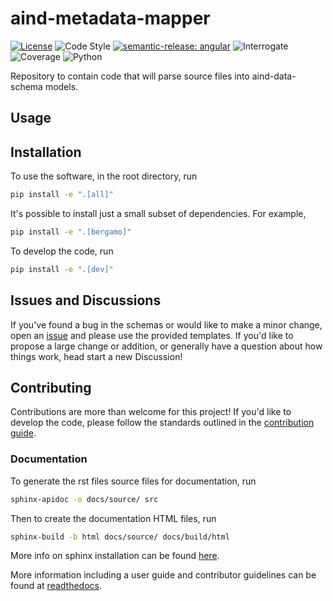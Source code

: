 # aind-metadata-mapper

[![License](https://img.shields.io/badge/license-MIT-brightgreen)](LICENSE)
![Code Style](https://img.shields.io/badge/code%20style-black-black)
[![semantic-release: angular](https://img.shields.io/badge/semantic--release-angular-e10079?logo=semantic-release)](https://github.com/semantic-release/semantic-release)
![Interrogate](https://img.shields.io/badge/interrogate-100.0%25-brightgreen)
![Coverage](https://img.shields.io/badge/coverage-86%25-yellow?logo=codecov)
![Python](https://img.shields.io/badge/python->=3.10-blue?logo=python)

Repository to contain code that will parse source files into aind-data-schema models.

## Usage

## Installation
To use the software, in the root directory, run
```bash
pip install -e ".[all]"
```

It's possible to install just a small subset of dependencies. For example,
```bash
pip install -e ".[bergamo]"
```

To develop the code, run
```bash
pip install -e ".[dev]"
```

## Issues and Discussions
If you've found a bug in the schemas or would like to make a minor change, open an [issue](https://github.com/AllenNeuralDynamics/aind-metadata-mapper/issues) and please use the provided templates. If you'd like to propose a large change or addition, or generally have a question about how things work, head start a new Discussion!

## Contributing
Contributions are more than welcome for this project! If you'd like to develop the code, please follow the standards outlined in the [contribution guide](https://github.com/AllenNeuralDynamics/aind-metadata-mapper/blob/dev/CONTRIBUTING.md).

### Documentation
To generate the rst files source files for documentation, run
```bash
sphinx-apidoc -o docs/source/ src 
```
Then to create the documentation HTML files, run
```bash
sphinx-build -b html docs/source/ docs/build/html
```
More info on sphinx installation can be found [here](https://www.sphinx-doc.org/en/master/usage/installation.html).


More information including a user guide and contributor guidelines can be found at [readthedocs](https://aind-metadata-mapper.readthedocs.io/en/latest/).